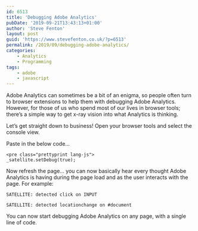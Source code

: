 ```yaml
---
id: 6513
title: 'Debugging Adobe Analytics'
pubDate: '2019-09-21T13:43:13+01:00'
author: 'Steve Fenton'
layout: post
guid: 'https://www.stevefenton.co.uk/?p=6513'
permalink: /2019/09/debugging-adobe-analytics/
categories:
    - Analytics
    - Programming
tags:
    - adobe
    - javascript
---
```


Adobe Analytics can sometimes be a bit of an enigma, so people often turn to browser extensions to help them with debugging Adobe Analytics. However, for those of us who spend most of our lives in browser tools; there’s a simple way to get x-ray vision into what Analytics is thinking.

Let’s get straight down to business! Open your browser tools and select the console view.

Paste in the below code…

```
<pre class="prettyprint lang-js">
_satellite.setDebug(true);
```

Now refresh the page… you can now basically hear every thought Adobe Analytics is having during the page load and as the user interacts with the page. For example:

`SATELLITE: detected click on INPUT`

`SATELLITE: detected locationchange on #document`

You can now start debugging Adobe Analytics on any page, with a single line of code.